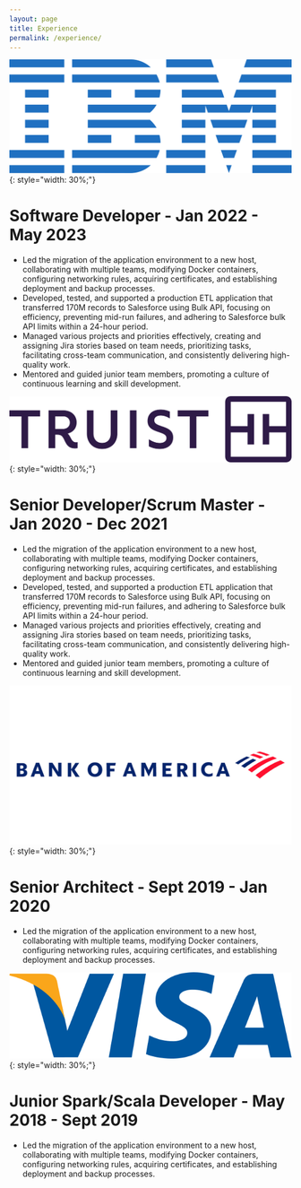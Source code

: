 ```yaml
---
layout: page
title: Experience
permalink: /experience/
---
```


![IBM](/assets/images/IBM_logo.svg){: style="width: 30%;"}
# Software Developer - Jan 2022 - May 2023
 - Led the migration of the application environment to a new host, collaborating with multiple teams, modifying Docker containers, configuring networking rules, acquiring certificates, and establishing deployment and backup processes.
 - Developed, tested, and supported a production ETL application that transferred 170M records to Salesforce using Bulk API, focusing on efficiency, preventing mid-run failures, and adhering to Salesforce bulk API limits within a 24-hour period.
 - Managed various projects and priorities effectively, creating and assigning Jira stories based on team needs, prioritizing tasks, facilitating cross-team communication, and consistently delivering high-quality work.
 - Mentored and guided junior team members, promoting a culture of continuous learning and skill development.
 <n><n>



![Truist](/assets/images/Truist.jpg){: style="width: 30%;"}
# Senior Developer/Scrum Master - Jan 2020 - Dec 2021
 - Led the migration of the application environment to a new host, collaborating with multiple teams, modifying Docker containers, configuring networking rules, acquiring certificates, and establishing deployment and backup processes.
 - Developed, tested, and supported a production ETL application that transferred 170M records to Salesforce using Bulk API, focusing on efficiency, preventing mid-run failures, and adhering to Salesforce bulk API limits within a 24-hour period.
 - Managed various projects and priorities effectively, creating and assigning Jira stories based on team needs, prioritizing tasks, facilitating cross-team communication, and consistently delivering high-quality work.
 - Mentored and guided junior team members, promoting a culture of continuous learning and skill development.
 <n><n>



![BOA](/assets/images/Bank-of-America-Logo.png){: style="width: 30%;"}
# Senior Architect -  Sept 2019 - Jan 2020
 - Led the migration of the application environment to a new host, collaborating with multiple teams, modifying Docker containers, configuring networking rules, acquiring certificates, and establishing deployment and backup processes.
 <n><n>




![Visa](/assets/images/Visa_Logo.png){: style="width: 30%;"}
# Junior Spark/Scala Developer -  May 2018 - Sept 2019
 - Led the migration of the application environment to a new host, collaborating with multiple teams, modifying Docker containers, configuring networking rules, acquiring certificates, and establishing deployment and backup processes.
